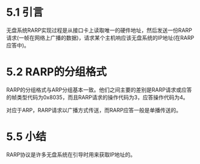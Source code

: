 # 5.1 引言

无盘系统RARP实现过程是从接口卡上读取唯一的硬件地址，然后发送一份RARP请求(一帧在网络上广播的数据)，请求某个主机响应该无盘系统的IP地址(在RARP应答中)。

# 5.2 RARP的分组格式

RARP的分组格式与ARP分组基本一致。他们之间主要的差别是RARP请求或应答的帧类型代码为0x8035，而且RARP请求的操作代码为3，应答操作代码为4。

对应于ARP，RARP请求以广播方式传送，而RARP应答一般是单播传送的。

# 5.5 小结

RARP协议是许多无盘系统在引导时用来获取IP地址的。